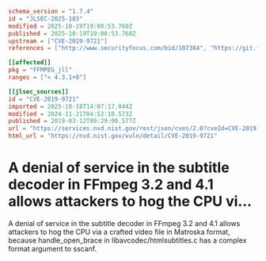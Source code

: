 ```toml
schema_version = "1.7.4"
id = "JLSEC-2025-103"
modified = 2025-10-19T19:08:53.760Z
published = 2025-10-19T19:08:53.760Z
upstream = ["CVE-2019-9721"]
references = ["http://www.securityfocus.com/bid/107384", "https://git.ffmpeg.org/gitweb/ffmpeg.git/commit/894995c41e0795c7a44f81adc4838dedc3932e65", "https://github.com/FFmpeg/FFmpeg/commit/273f2755ce8635d42da3cde0eeba15b2e7842774", "https://usn.ubuntu.com/3967-1/", "http://www.securityfocus.com/bid/107384", "https://git.ffmpeg.org/gitweb/ffmpeg.git/commit/894995c41e0795c7a44f81adc4838dedc3932e65", "https://github.com/FFmpeg/FFmpeg/commit/273f2755ce8635d42da3cde0eeba15b2e7842774", "https://usn.ubuntu.com/3967-1/"]

[[affected]]
pkg = "FFMPEG_jll"
ranges = ["< 4.3.1+0"]

[[jlsec_sources]]
id = "CVE-2019-9721"
imported = 2025-10-18T14:07:17.044Z
modified = 2024-11-21T04:52:10.573Z
published = 2019-03-12T09:29:00.577Z
url = "https://services.nvd.nist.gov/rest/json/cves/2.0?cveId=CVE-2019-9721"
html_url = "https://nvd.nist.gov/vuln/detail/CVE-2019-9721"
```

# A denial of service in the subtitle decoder in FFmpeg 3.2 and 4.1 allows attackers to hog the CPU vi...

A denial of service in the subtitle decoder in FFmpeg 3.2 and 4.1 allows attackers to hog the CPU via a crafted video file in Matroska format, because handle_open_brace in libavcodec/htmlsubtitles.c has a complex format argument to sscanf.

